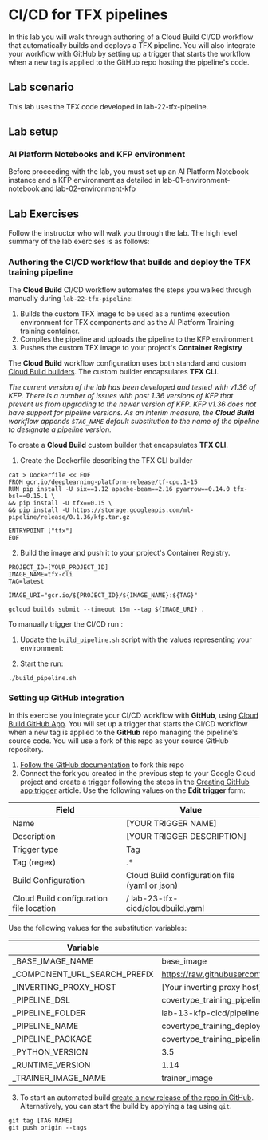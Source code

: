 # CI/CD for TFX pipelines

In this lab you will walk through authoring of a Cloud Build CI/CD workflow that automatically builds and deploys a TFX pipeline. You will also integrate your workflow with GitHub by setting up a trigger that starts the workflow when a new tag is applied to the GitHub repo hosting the pipeline's code.


## Lab scenario

This lab uses the TFX code developed in lab-22-tfx-pipeline.


## Lab setup

### AI Platform Notebooks and KFP environment

Before proceeding with the lab, you must set up an AI Platform Notebook instance and a KFP environment as detailed in lab-01-environment-notebook and lab-02-environment-kfp


## Lab Exercises

Follow the instructor who will walk you through the lab. The high level summary of the lab exercises is as follows:

### Authoring the CI/CD workflow that builds and deploy the TFX training pipeline

The **Cloud Build** CI/CD workflow automates the steps you walked through manually during `lab-22-tfx-pipeline`:
1. Builds the custom TFX image to be used as a runtime execution environment for TFX components and as the AI Platform Training training container.
1. Compiles the pipeline and uploads the pipeline to the KFP environment
1. Pushes the custom TFX image to your project's **Container Registry**

The **Cloud Build** workflow configuration uses both standard and custom [Cloud Build builders](https://cloud.google.com/cloud-build/docs/cloud-builders). The custom builder encapsulates **TFX CLI**. 

*The current version of the lab has been developed and tested with v1.36 of KFP. There is a number of issues with post 1.36 versions of KFP that prevent us from upgrading to the newer version of KFP. KFP v1.36 does not have support for pipeline versions. As an interim measure, the **Cloud Build**  workflow appends `$TAG_NAME` default substitution to the name of the pipeline to designate a pipeline version.*

To create a **Cloud Build** custom builder that encapsulates **TFX CLI**.

1. Create the Dockerfile describing the TFX CLI builder
```
cat > Dockerfile << EOF
FROM gcr.io/deeplearning-platform-release/tf-cpu.1-15
RUN pip install -U six==1.12 apache-beam==2.16 pyarrow==0.14.0 tfx-bsl==0.15.1 \
&& pip install -U tfx==0.15 \
&& pip install -U https://storage.googleapis.com/ml-pipeline/release/0.1.36/kfp.tar.gz 

ENTRYPOINT ["tfx"]
EOF
```

2. Build the image and push it to your project's Container Registry. 
```
PROJECT_ID=[YOUR_PROJECT_ID]
IMAGE_NAME=tfx-cli
TAG=latest

IMAGE_URI="gcr.io/${PROJECT_ID}/${IMAGE_NAME}:${TAG}"

gcloud builds submit --timeout 15m --tag ${IMAGE_URI} .
```

To manually trigger the CI/CD run :

1. Update the `build_pipeline.sh` script  with the values representing your environment:

2. Start the run:
```
./build_pipeline.sh
```
### Setting up GitHub integration
In this exercise you integrate your CI/CD workflow with **GitHub**, using [Cloud Build GitHub App](https://github.com/marketplace/google-cloud-build). 
You will set up a trigger that starts the CI/CD workflow when a new tag is applied to the **GitHub** repo managing the pipeline's source code. You will use a fork of this repo as your source GitHub repository.

1. [Follow the GitHub documentation](https://help.github.com/en/github/getting-started-with-github/fork-a-repo) to fork this repo
2. Connect the fork you created in the previous step to your Google Cloud project and create a trigger following the steps in the [Creating GitHub app trigger](https://cloud.google.com/cloud-build/docs/create-github-app-triggers) article. Use the following values on the **Edit trigger** form:

|Field|Value|
|-----|-----|
|Name|[YOUR TRIGGER NAME]|
|Description|[YOUR TRIGGER DESCRIPTION]|
|Trigger type| Tag|
|Tag (regex)|.\*|
|Build Configuration|Cloud Build configuration file (yaml or json)|
|Cloud Build configuration file location|/ lab-23-tfx-cicd/cloudbuild.yaml|


Use the following values for the substitution variables:

|Variable|Value|
|--------|-----|
|_BASE_IMAGE_NAME|base_image|
|_COMPONENT_URL_SEARCH_PREFIX|https://raw.githubusercontent.com/kubeflow/pipelines/0.1.36/components/gcp/|
|_INVERTING_PROXY_HOST|[Your inverting proxy host]|
|_PIPELINE_DSL|covertype_training_pipeline.py|
|_PIPELINE_FOLDER|lab-13-kfp-cicd/pipeline|
|_PIPELINE_NAME|covertype_training_deployment|
|_PIPELINE_PACKAGE|covertype_training_pipeline.yaml|
|_PYTHON_VERSION|3.5|
|_RUNTIME_VERSION|1.14|
|_TRAINER_IMAGE_NAME|trainer_image|


3. To start an automated build [create a new release of the repo in GitHub](https://help.github.com/en/github/administering-a-repository/creating-releases). Alternatively, you can start the build by applying a tag using `git`. 
```
git tag [TAG NAME]
git push origin --tags
```

